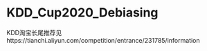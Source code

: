 # KDD_Cup2020_Debiasing
KDD淘宝长尾推荐见https://tianchi.aliyun.com/competition/entrance/231785/information
